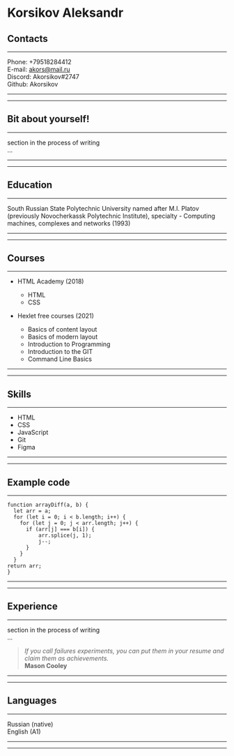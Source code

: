 # Korsikov Aleksandr

## Contacts

---

Phone: +79518284412  
E-mail: akors@mail.ru  
Discord: Akorsikov#2747  
Github: Akorsikov

---

---

## Bit about yourself!

---

section in the process of writing  
...

---

---

## Education

---

South Russian State Polytechnic University named after M.I. Platov (previously Novocherkassk Polytechnic Institute),
specialty - Computing machines, complexes and networks (1993)

---

---

## Courses

---

- HTML Academy (2018)

  - HTML
  - CSS

- Hexlet free courses (2021)
  - Basics of content layout
  - Basics of modern layout
  - Introduction to Programming
  - Introduction to the GIT
  - Command Line Basics

---

---

## Skills

---

- HTML
- CSS
- JavaScript
- Git
- Figma

---

---

## Example code

---

```
function arrayDiff(a, b) {
  let arr = a;
  for (let i = 0; i < b.length; i++) {
    for (let j = 0; j < arr.length; j++) {
      if (arr[j] === b[i]) {
          arr.splice(j, 1);
          j--;
      }
    }
  }
return arr;
}
```

---

---

## Experience

---

section in the process of writing  
...

> _If you call failures experiments, you can put them in your resume and claim them as achievements._  
> **Mason Cooley**

---

---

## Languages

---

Russian (native)  
English (A1)

---

---
